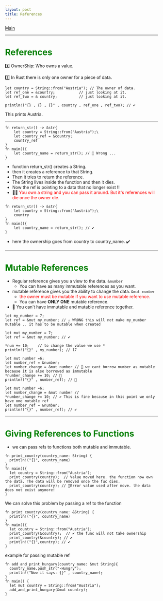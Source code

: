 ```yaml
---
layout: post
title: References
---
```


[Main](index.md)

---

# <font color="green">References </font>

1️⃣ OwnerShip: Who owns a value.

2️⃣ In Rust there is only one owner for a piece of data.

```
let country = String::from("Austria"); // The owner of data.
let ref_one = &country;           // just looking at it.
let ref_two = & country;          // just looking at it.

println!("{} , {} , {}" , country , ref_one , ref_two); // ✔️
```

This prints Austria.

---

```
fn return_str() -> &str{
    let country = String::from("Austria");\
    let country_ref = &country;
    country_ref
}
fn main(){
    let country_name = return_str(); // 🛑 Wrong ...
}
```

- function return_str() creates a String.
- then it creates a reference to that String.
- Then it tries to return the reference.
- The String lives inside the function and then it dies.
- Now the ref is pointing to a data that no longer exist !!
- 🦀🦀<font color="red"> You own a string and you can pass it around. But it's references will die once the owner die. </font>

```
fn return_str() -> &str{
    let country = String::from("Austria");\
    country
}
fn main(){
    let country_name = return_str(); // ✔️
}
```

- here the ownership goes from country to country_name. ✔️

---

# <font color="green">Mutable References</font>

- Regular reference gives you a view to the data. `&number`
  - You can have as many immutable references as you want.
- mutable reference gives you the ability to change the data. `&mut number`
  - <font color="red"> the owner must be mutable if you want to use mutable reference. </font>
  - You can have **ONLY ONE** mutable reference.
- 📝 You can't have immutable and mutable reference together.

```
let my_number = 7;
let ref = &mut my_number; // ⚠️ WRONG this will not make my_number mutable .. it has to be mutable when created
```

```
let mut my_number = 7;
let ref = &mut my_number; // ✔️

*num += 10;    // to change the value we use *
println!("{}" , my_number); // 17
```

```
let mut number =6;
let number_ref = &number;
let number_change = &mut number // 🛑 we cant borrow number as mutable because it is also borrowed as immutable
*number_change += 10; // 🛑
println!("{}" , number_ref); // 🛑
```

```
let mut number =6;
let number_change = &mut number //
*number_change += 10; // ✔️ This is fine because in this point we only have one mutable ref
let number_ref = &number;
println!("{}" , number_ref); // ✔️
```

---

# <font color="Green"> Giving References to Functions </font>

- we can pass refs to functions both mutable and immutable.

```
fn print_country(country_name: String) {
  println!("{}", country_name)
}
fn main(){
  let country = String::from("Austria");
  print_country(country);  // Value moved here. the function now own the data. The data will be removed once the fuc dies.
  print_country(country); // 🛑Error value used after move. the data does not exist anymore!
}
```

We can solve this problem by passing a ref to the function

```
fn print_country(country_name: &String) {
  println!("{}", country_name)
}
fn main(){
  let country = String::from("Austria");
  print_country(&country);  // ✔️ the func will not take ownership
  print_country(&country); // ✔️
  println!("{}",country); // ✔️
}
```

example for passing mutable ref

```
fn add_and_print_hungary(country_name: &mut String){
  country_name.push_str("-Hungry");
  println!("Now it says: {}" , country_name);
}
fn main() {
  let mut country = String::from("Austria");
  add_and_print_hungary(&mut country);
}
```
